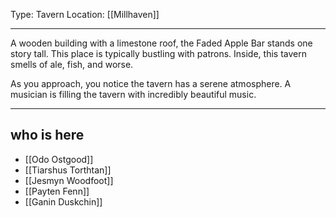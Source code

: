 Type: Tavern
Location: [[Millhaven]]

---

A wooden building with a limestone roof, the Faded Apple Bar stands one story tall. This place is typically bustling with patrons. Inside, this tavern smells of ale, fish, and worse.

As you approach, you notice the tavern has a serene atmosphere. A musician is filling the tavern with incredibly beautiful music.

---

## who is here

- [[Odo Ostgood]]
- [[Tiarshus Torthtan]]
- [[Jesmyn Woodfoot]] 
- [[Payten Fenn]]
- [[Ganin Duskchin]]
